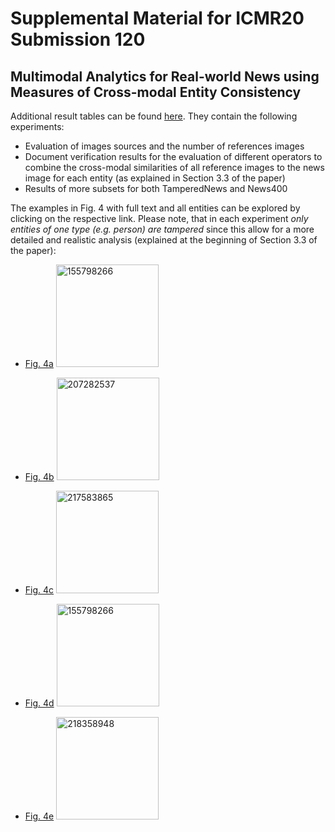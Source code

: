 # Supplemental Material for ICMR20 Submission 120

## Multimodal Analytics for Real-world News using Measures of Cross-modal Entity Consistency

Additional result tables can be found [here](ICMR20_Supplemental.pdf). They contain the following experiments:
- Evaluation of images sources and the number of references images
- Document verification results for the evaluation of different operators to combine the cross-modal similarities of all reference images to the news image for each entity (as explained in Section 3.3 of the paper)
- Results of more subsets for both TamperedNews and News400

The examples in Fig. 4 with full text and all entities can be explored by clicking on the respective link. Please note, that in each experiment *only entities of one type (e.g. person) are tampered* since this allow for a more detailed and realistic analysis (explained at the beginning of Section 3.3 of the paper):
- [Fig. 4a](https://icmr20-sub120.github.io/155798266.html) <img src=http://i.telegraph.co.uk/multimedia/archive/02809/LAVROV_2809303b.jpg alt="155798266" width="164"/>

- [Fig. 4b](https://icmr20-sub120.github.io/207282537.html) <img src=http://i.telegraph.co.uk/multimedia/archive/03022/portobello_3022025b.jpg alt="207282537" width="164"/>

- [Fig. 4c](https://icmr20-sub120.github.io/217583865.html) <img src=http://l1.yimg.com/bt/api/res/1.2/wQEDbHJrh..bCzS2RrX9yA--/YXBwaWQ9eW5ld3M7Zmk9ZmlsbDtoPTM3NztpbD1wbGFuZTtweG9mZj01MDtweW9mZj0wO3E9NzU7dz02NzA-/http://media.zenfs.com/en_us/News/afp.com/Part-REF-TS-Del6360145-1-1-0.jpg alt="217583865" width="164"/>

- [Fig. 4d](https://icmr20-sub120.github.io/182450917.html) <img src=http://i.telegraph.co.uk/multimedia/archive/02908/Afghan-Soldiers_2908085b.jpg alt="155798266" width="164"/>

- [Fig. 4e](https://icmr20-sub120.github.io/218358948.html) <img src=http://i.telegraph.co.uk/multimedia/archive/03073/arsenal_3073028b.jpg alt="218358948" width="164"/>
